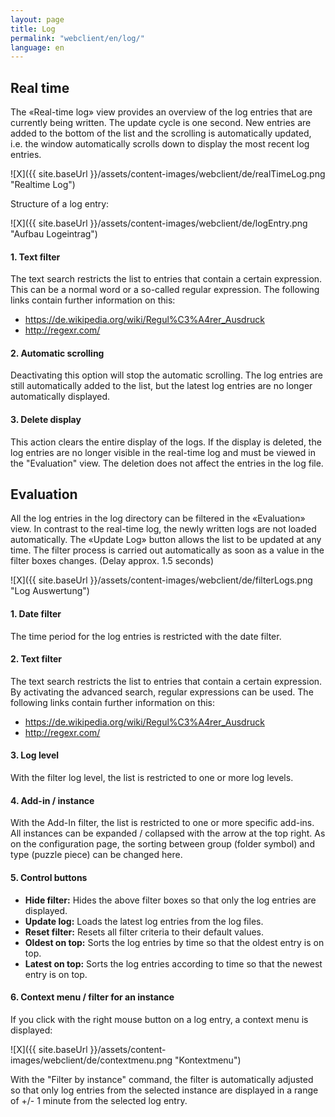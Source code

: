 ```yaml
---
layout: page
title: Log
permalink: "webclient/en/log/"
language: en
---
```

## Real time

The «Real-time log» view provides an overview of the log entries that are currently being written. The update cycle is one second. New entries are added to the bottom of the list and the scrolling is automatically updated, i.e. the window automatically scrolls down to display the most recent log entries.

![X]({{ site.baseUrl }}/assets/content-images/webclient/de/realTimeLog.png "Realtime Log")

Structure of a log entry:

 ![X]({{ site.baseUrl }}/assets/content-images/webclient/de/logEntry.png "Aufbau Logeintrag")

#### 1. Text filter

The text search restricts the list to entries that contain a certain expression. This can be a normal word or a so-called regular expression. The following links contain further information on this:

* <https://de.wikipedia.org/wiki/Regul%C3%A4rer_Ausdruck>  
* <http://regexr.com/>  

#### 2. Automatic scrolling

Deactivating this option will stop the automatic scrolling. The log entries are still automatically added to the list, but the latest log entries are no longer automatically displayed.

#### 3. Delete display

This action clears the entire display of the logs. If the display is deleted, the log entries are no longer visible in the real-time log and must be viewed in the "Evaluation" view. The deletion does not affect the entries in the log file.

## Evaluation

All the log entries in the log directory can be filtered in the «Evaluation» view. In contrast to the real-time log, the newly written logs are not loaded automatically. The «Update Log» button allows the list to be updated at any time. The filter process is carried out automatically as soon as a value in the filter boxes changes. (Delay approx. 1.5 seconds)

![X]({{ site.baseUrl }}/assets/content-images/webclient/de/filterLogs.png "Log Auswertung")

#### 1. Date filter

  The time period for the log entries is restricted with the date filter.
  
#### 2. Text filter

The text search restricts the list to entries that contain a certain expression. By activating the advanced search, regular expressions can be used. 
The following links contain further information on this:

* <https://de.wikipedia.org/wiki/Regul%C3%A4rer_Ausdruck>  
* <http://regexr.com/>  

#### 3. Log level

With the filter log level, the list is restricted to one or more log levels. 

#### 4. Add-in / instance

With the Add-In filter, the list is restricted to one or more specific add-ins. All instances can be expanded / collapsed with the arrow at the top right. As on the configuration page, the sorting between group (folder symbol) and type (puzzle piece) can be changed here.

#### 5. Control buttons
  * **Hide filter:** Hides the above filter boxes so that only the log entries are displayed.
  * **Update log:** Loads the latest log entries from the log files.
  * **Reset filter:** Resets all filter criteria to their default values.
  * **Oldest on top:** Sorts the log entries by time so that the oldest entry is on top.
  * **Latest on top:** Sorts the log entries according to time so that the newest entry is on top.

#### 6. Context menu / filter for an instance

If you click with the right mouse button on a log entry, a context menu is displayed:

![X]({{ site.baseUrl }}/assets/content-images/webclient/de/contextmenu.png "Kontextmenu")

With the "Filter by instance" command, the filter is automatically adjusted so that only log entries from the selected instance are displayed in a range of +/- 1 minute from the selected log entry.

